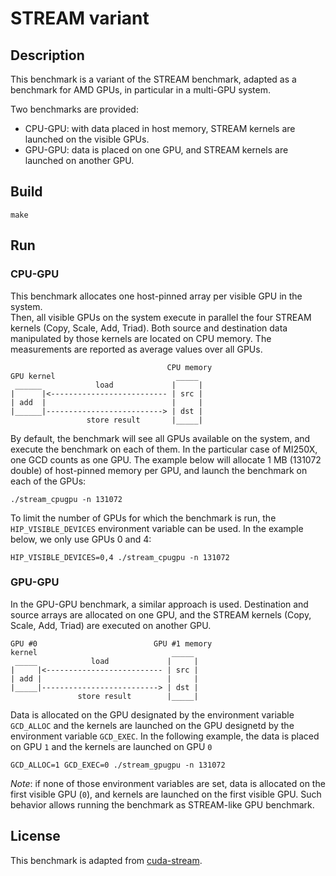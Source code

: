 # STREAM variant

## Description
This benchmark is a variant of the STREAM benchmark, adapted as a benchmark for 
AMD GPUs, in particular in a multi-GPU system.

Two benchmarks are provided:
- CPU-GPU: with data placed in host memory, STREAM kernels are launched on the 
  visible GPUs.
- GPU-GPU: data is placed on one GPU, and STREAM kernels are launched on another GPU.

## Build
`make`

## Run
### CPU-GPU

This benchmark allocates one host-pinned array per visible GPU in the system.  
Then, all visible GPUs on the system execute in parallel the four STREAM kernels 
(Copy, Scale, Add, Triad). Both source and destination data manipulated by those 
kernels are located on CPU memory. The measurements are reported as average 
values over all GPUs.

```
                                   CPU memory
GPU kernel                           _____                            
 ______            load             |     |
|      |<-------------------------- | src |
| add  |                            |     |
|______|--------------------------> | dst |
                 store result       |_____|
```

By default, the benchmark will see all GPUs available on the system, and execute 
the benchmark on each of them. In the particular case of MI250X, one GCD counts 
as one GPU. The example below will allocate 1 MB (131072 double) of host-pinned 
memory per GPU, and launch the benchmark on each of the GPUs:
```
./stream_cpugpu -n 131072
```

To limit the number of GPUs for which the benchmark is run, the 
`HIP_VISIBLE_DEVICES` environment variable can be used. In the example below, we 
only use GPUs 0 and 4:
```
HIP_VISIBLE_DEVICES=0,4 ./stream_cpugpu -n 131072
```

### GPU-GPU
In the GPU-GPU benchmark, a similar approach is used. Destination and source
arrays are allocated on one GPU, and the STREAM kernels (Copy, Scale, Add,
Triad) are executed on another GPU. 

```
GPU #0                          GPU #1 memory
kernel                              _____
 _____            load             |     |
|     |<-------------------------- | src |
| add |                            |     |
|_____|--------------------------> | dst |
               store result        |_____|
```

Data is allocated on the GPU designated by the environment variable `GCD_ALLOC`
and the kernels are launched on the GPU designetd by the environment variable
`GCD_EXEC`.  In the following example, the data is placed on GPU `1` and the
kernels are launched on GPU `0`
```
GCD_ALLOC=1 GCD_EXEC=0 ./stream_gpugpu -n 131072
```

*Note*: if none of those environment variables are set, data is allocated on the
first visible GPU (`0`), and kernels are launched on the first visible GPU. Such
behavior allows running the benchmark as STREAM-like GPU benchmark.

## License
This benchmark is adapted from 
[cuda-stream](https://github.com/bcumming/cuda-stream).

